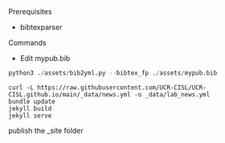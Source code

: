 Prerequisites
* bibtexparser

Commands

* Edit mypub.bib
```python
python3 ./assets/bib2yml.py --bibtex_fp ./assets/mypub.bib
```

```shell
curl -L https://raw.githubusercontent.com/UCR-CISL/UCR-CISL.github.io/main/_data/news.yml -o _data/lab_news.yml
bundle update 
jekyll build
jekyll serve
``` 
publish the _site folder
